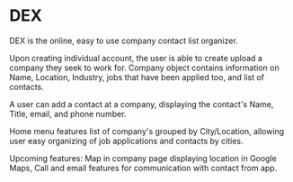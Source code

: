 # DEX

DEX is the online, easy to use company contact list organizer. 

Upon creating individual account, the user is able to create upload a company they seek to work for. Company object contains information on Name, Location, Industry, jobs that have been applied too, and list of contacts.

A user can add a contact at a company, displaying the contact's Name, Title, email, and phone number.

Home menu features list of company's grouped by City/Location, allowing user easy organizing of job applications and contacts by cities.

Upcoming features: Map in company page displaying location in Google Maps,
                   Call and email features for communication with contact from app.
